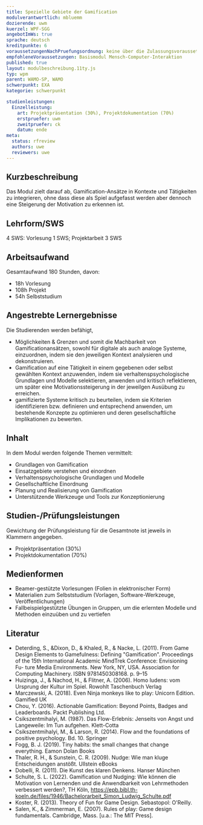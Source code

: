 ```yaml
---
title: Spezielle Gebiete der Gamification
modulverantwortlich: mbluemm
dozierende: uwm
kuerzel: WPF-SGG
angebotImWs: true
sprache: deutsch
kreditpunkte: 6
voraussetzungenNachPruefungsordnung: keine über die Zulassungsvoraussetzungen zum Studium hinausgehenden
empfohleneVoraussetzungen: Basismodul Mensch-Computer-Interaktion
published: true
layout: modulbeschreibung.11ty.js
typ: wpm
parent: WAMO-SP, WAMO
schwerpunkt: EXA
kategorie: schwerpunkt

studienleistungen:
  Einzelleistung:
    art: Projektpräsentation (30%), Projektdokumentation (70%)
    erstpruefer: uwm
    zweitpruefer: ck 
    datum: ende
meta:
  status: rfreview    
  authors: uwe
  reviewers: uwe
---
```


## Kurzbeschreibung
Das Modul zielt darauf ab, Gamification-Ansätze in Kontexte und Tätigkeiten zu integrieren, ohne dass diese als Spiel aufgefasst werden aber dennoch 
eine Steigerung der Motivation zu erkennen ist. 

## Lehrform/SWS 
4 SWS: Vorlesung 1 SWS; Projektarbeit 3 SWS

## Arbeitsaufwand 
Gesamtaufwand 180 Stunden, davon:
- 18h Vorlesung 
- 108h Projekt
- 54h Selbststudium 

## Angestrebte Lernergebnisse
Die Studierenden werden befähigt,
- Möglichkeiten & Grenzen und somit die Machbarkeit von Gamificationansätzen, sowohl für digitale als auch analoge Systeme, einzuordnen, indem sie den 
  jeweiligen Kontext analysieren und dekonstruieren.
- Gamification auf eine Tätigkeit in einem gegebenen oder selbst gewählten Kontext anzuwenden, indem sie verhaltenspsychologische Grundlagen und Modelle 
  selektieren, anwenden und kritisch reflektieren, um später eine Motivationssteigerung in der jeweilgen Ausübung zu erreichen. 
- gamifizierte Systeme kritisch zu beurteilen, indem sie Kriterien identifizieren bzw. definieren und entsprechend anwenden, um bestehende Konzepte zu 
  optimieren und deren gesellschaftliche Implikationen zu bewerten.

## Inhalt
In dem Modul werden folgende Themen vermittelt:
- Grundlagen von Gamification
- Einsatzgebiete verstehen und einordnen
- Verhaltenspsychologische Grundlagen und Modelle
- Gesellschaftliche Einordnung
- Planung und Realisierung von Gamification
- Unterstützende Werkzeuge und Tools zur Konzeptionierung

## Studien-/Prüfungsleistungen
Gewichtung der Prüfungsleistung für die Gesamtnote ist jeweils in Klammern angegeben.
- Projektpräsentation (30%)
- Projektdokumentation (70%)

## Medienformen
- Beamer-gestützte Vorlesungen (Folien in elektronischer Form)
- Materialien zum Selbststudium (Vorlagen, Software-Werkzeuge, Veröffentlichungen)
- Fallbeispielgestützte Übungen in Gruppen, um die erlernten Modelle und Methoden einzuüben und zu vertiefen

## Literatur
* Deterding, S., &Dixon, D., & Khaled, R., & Nacke, L. (2011). From Game Design Elements to Gamefulness: Defining "Gamification". Proceedings of the 15th International Academic MindTrek Conference: Envisioning Fu-
ture Media Environments. New York, NY, USA. Association for Computing Machinery. ISBN 9781450308168. p. 9–15
* Huizinga, J., & Nachod, H., & Flitner, A. (2006). Homo ludens: vom Ursprung der Kultur im Spiel. Rowohlt Taschenbuch Verlag
* Marczewski, A. (2018). Even Ninja monkeys like to play: Unicorn Edition. Gamified UK
* Chou, Y. (2016). Actionable Gamification: Beyond Points, Badges and Leaderboards. Packt Publishing Ltd.
* Csikszentmihalyi, M. (1987). Das Flow-Erlebnis: Jenseits von Angst und Langeweile: Im Tun aufgehen. Klett-Cotta
* Csikszentmihalyi, M., & Larson, R. (2014). Flow and the foundations of positive psychology. Bd. 10. Springer
* Fogg, B. J. (2019). Tiny habits: the small changes that change everything. Eamon Dolan Books
* Thaler, R. H., & Sunstein, C. R. (2009). Nudge: Wie man kluge Entscheidungen anstößt. Ullstein eBooks
* Dobelli, R. (2011). Die Kunst des klaren Denkens. Hanser München
* Schulte, S. L. (2022). Gamification und Nudging: Wie können die Motivation von Lernenden und die Anwendbarkeit von Lehrmethoden verbessert werden?, TH Köln, https://epb.bibl.th-koeln.de/files/1946/Bachelorarbeit_Simon_Ludwig_Schulte.pdf
* Koster, R. (2013). Theory of Fun for Game Design. Sebastopol: O'Reilly. 
* Salen, K., & Zimmerman, E. (2007). Rules of play: Game design fundamentals. Cambridge, Mass. [u.a.: The MIT Press]. 
